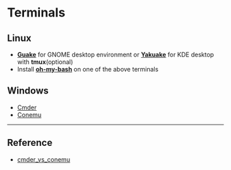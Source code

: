# Terminals

## Linux

* [**Guake**](https://github.com/Guake/guake/) for GNOME desktop environment or [**Yakuake**](https://kde.org/applications/system/org.kde.yakuake) for KDE desktop with **tmux**(optional)
* Install [**oh-my-bash**](https://github.com/ohmybash/oh-my-bash) on one of the above terminals

## Windows

* [Cmder](https://cmder.net/)
* [Conemu](https://conemu.github.io/)

---

## Reference

* [cmder_vs_conemu](https://www.slant.co/versus/5488/5489/~cmder_vs_conemu)
